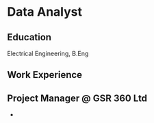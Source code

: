 # Data Analyst

## Education
Electrical Engineering, B.Eng

## Work Experience 
Project Manager @ GSR 360 Ltd
-
-

###
